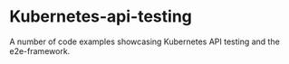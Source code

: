 # Kubernetes-api-testing

A number of code examples showcasing Kubernetes API testing and the e2e-framework.

